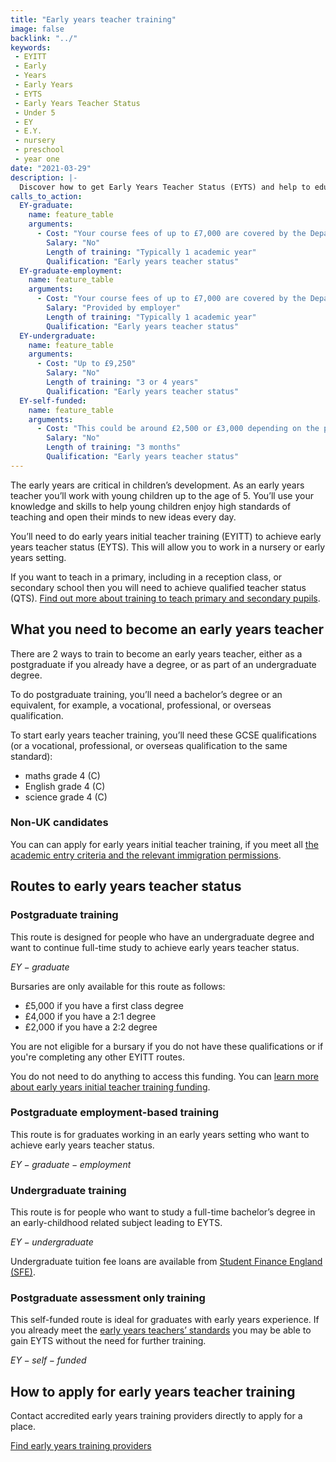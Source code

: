 ```yaml
---
title: "Early years teacher training"
image: false
backlink: "../"
keywords:
 - EYITT
 - Early
 - Years
 - Early Years
 - EYTS
 - Early Years Teacher Status
 - Under 5
 - EY
 - E.Y.
 - nursery
 - preschool
 - year one
date: "2021-03-29"
description: |-
  Discover how to get Early Years Teacher Status (EYTS) and help to educate and inspire future generations. Official guidance on early years teacher training.
calls_to_action:
  EY-graduate:
    name: feature_table
    arguments:
      - Cost: "Your course fees of up to £7,000 are covered by the Department for Education and are paid directly to the training provider. You do not need to do anything to access this funding."
        Salary: "No"
        Length of training: "Typically 1 academic year"
        Qualification: "Early years teacher status"
  EY-graduate-employment:
    name: feature_table
    arguments:
      - Cost: "Your course fees of up to £7,000 are covered by the Department for Education and are paid directly to the training provider. You do not need to do anything to access this funding."
        Salary: "Provided by employer"
        Length of training: "Typically 1 academic year"
        Qualification: "Early years teacher status"
  EY-undergraduate:
    name: feature_table
    arguments:
      - Cost: "Up to £9,250"
        Salary: "No"
        Length of training: "3 or 4 years"
        Qualification: "Early years teacher status"
  EY-self-funded:
    name: feature_table
    arguments:
      - Cost: "This could be around £2,500 or £3,000 depending on the provider"
        Salary: "No"
        Length of training: "3 months"
        Qualification: "Early years teacher status"
---
```


The early years are critical in children’s development. As an early years teacher you’ll work with young children up to the age of 5. You’ll use your knowledge and skills to help young children enjoy high standards of teaching and open their minds to new ideas every day.

You’ll need to do early years initial teacher training (EYITT) to achieve early years teacher status (EYTS). This will allow you to work in a nursery or early years setting. 

If you want to teach in a primary, including in a reception class, or secondary school then you will need to achieve qualified teacher status (QTS). [Find out more about training to teach primary and secondary pupils](/train-to-be-a-teacher).

## What you need to become an early years teacher

There are 2 ways to train to become an early years teacher, either as a postgraduate if you already have a degree, or as part of an undergraduate degree. 

To do postgraduate training, you’ll need a bachelor’s degree or an equivalent, for example, a vocational, professional, or overseas qualification.

To start early years teacher training, you’ll need these GCSE qualifications (or a vocational, professional, or overseas qualification to the same standard):

* maths grade 4 (C)
* English grade 4 (C)
* science grade 4 (C)

### Non-UK candidates

You can can apply for early years initial teacher training, if you meet all [the academic entry criteria and the relevant immigration permissions](https://www.gov.uk/guidance/early-years-initial-teacher-training-2022-to-2023-funding-guidance#international-students).

## Routes to early years teacher status

### Postgraduate training
This route is designed for people who have an undergraduate degree and want to continue full-time study to achieve early years teacher status. 

$EY-graduate$

Bursaries are only available for this route as follows:

* £5,000 if you have a first class degree
* £4,000 if you have a 2:1 degree
* £2,000 if you have a 2:2 degree

You are not eligible for a bursary if you do not have these qualifications or if you're completing any other EYITT  routes.

You do not need to do anything to access this funding. You can [learn more about early years initial teacher training funding](https://www.gov.uk/guidance/early-years-initial-teacher-training-2023-to-2024-funding-guidance).

### Postgraduate employment-based training
This route is for graduates working in an early years setting who want to achieve early years teacher status.    

$EY-graduate-employment$

### Undergraduate training
This route is for people who want to study a full-time bachelor’s degree in an early-childhood related subject leading to EYTS.

$EY-undergraduate$

Undergraduate tuition fee loans are available from [Student Finance England (SFE)](https://www.gov.uk/student-finance).

### Postgraduate assessment only training

This self-funded route is ideal for graduates with early years experience. If you already meet the [early years teachers’ standards](https://www.gov.uk/government/publications/early-years-teachers-standards) you may be able to gain EYTS without the need for further training.

$EY-self-funded$

## How to apply for early years teacher training

Contact accredited early years training providers directly to apply for a place.

<a href="https://www.gov.uk/government/publications/early-years-initial-teacher-training-itt-providers-and-school-direct-early-years-lead-organisations/early-years-initial-teacher-training-itt-providers-and-school-direct-lead-organisations" class="button">Find early years training providers</a>
